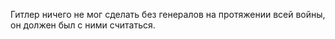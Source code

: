 Гитлер ничего не мог сделать без генералов на протяжении всей войны, он должен был с ними считаться.